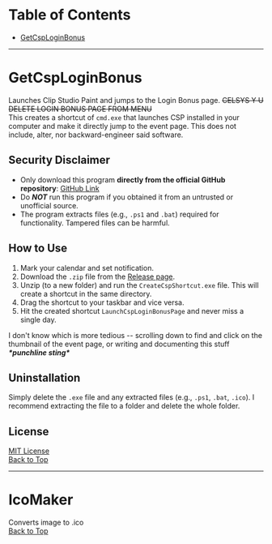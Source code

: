 ﻿# Table of Contents
- [GetCspLoginBonus](#getcsploginbonus)

---

# GetCspLoginBonus  
Launches Clip Studio Paint and jumps to the Login Bonus page. ~~CELSYS Y U DELETE LOGIN BONUS PAGE FROM MENU~~  
This creates a shortcut of `cmd.exe` that launches CSP installed in your computer and make it directly jump to the event page. This does not include, alter, nor backward-engineer said software. 

## Security Disclaimer  
- Only download this program **directly from the official GitHub repository**: [GitHub Link](https://github.com/marrshmallow/PowerShellApps/)
- Do _**NOT**_ run this program if you obtained it from an untrusted or unofficial source.
- The program extracts files (e.g., `.ps1` and `.bat`) required for functionality. Tampered files can be harmful.

## How to Use  
1. Mark your calendar and set notification.
2. Download the `.zip` file from the [Release page](https://github.com/marrshmallow/PowerShellApps/releases/tag/v.1.0.0).
3. Unzip (to a new folder) and run the `CreateCspShortcut.exe` file. This will create a shortcut in the same directory.
4. Drag the shortcut to your taskbar and vice versa.
5. Hit the created shortcut `LaunchCspLoginBonusPage` and never miss a single day.

I don't know which is more tedious -- scrolling down to find and click on the thumbnail of the event page, or writing and documenting this stuff ___\*punchline sting\*___

## Uninstallation  
Simply delete the `.exe` file and any extracted files (e.g., `.ps1`, `.bat`, `.ico`). I recommend extracting the file to a folder and delete the whole folder.

## License  
[MIT License](https://opensource.org/licenses/MIT)  
[Back to Top](#table-of-contents)  

---

# IcoMaker  
Converts image to .ico  
[Back to Top](#table-of-contents)
